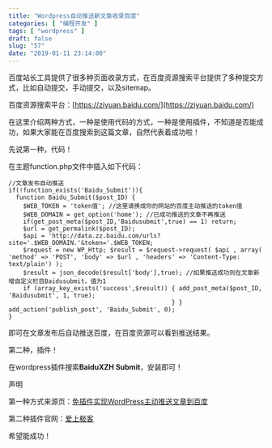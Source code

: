 ```yaml
---
title: "Wordpress自动推送新文章收录百度"
categories: [ "编程开发" ]
tags: [ "wordpress" ]
draft: false
slug: "57"
date: "2019-01-11 23:14:00"
---
```




百度站长工具提供了很多种页面收录方式，在百度资源搜索平台提供了多种提交方式，比如自动提交，手动提交，以及sitemap。

百度资源搜索平台：[https://ziyuan.baidu.com/](https://ziyuan.baidu.com/)

在这里介绍两种方式，一种是使用代码的方式，一种是使用插件，不知道是否能成功，如果大家能在百度搜索到这篇文章，自然代表着成功啦！

先说第一种，代码！

在主题function.php文件中插入如下代码：

    //文章发布自动推送
    if(!function_exists('Baidu_Submit')){ 
      function Baidu_Submit($post_ID) { 
        $WEB_TOKEN = 'token值'; //这里请换成你的网站的百度主动推送的token值 
        $WEB_DOMAIN = get_option('home'); //已成功推送的文章不再推送 
        if(get_post_meta($post_ID,'Baidusubmit',true) == 1) return; 
        $url = get_permalink($post_ID); 
        $api = 'http://data.zz.baidu.com/urls?site='.$WEB_DOMAIN.'&token='.$WEB_TOKEN; 
        $request = new WP_Http; $result = $request->request( $api , array( 'method' => 'POST', 'body' => $url , 'headers' => 'Content-Type: text/plain') ); 
        $result = json_decode($result['body'],true); //如果推送成功则在文章新增自定义栏目Baidusubmit，值为1 
        if (array_key_exists('success',$result)) { add_post_meta($post_ID, 'Baidusubmit', 1, true); 
                                                 } } add_action('publish_post', 'Baidu_Submit', 0); 
    }

即可在文章发布后自动推送百度，在百度资源可以看到推送结果。

第二种，插件！

在wordpress插件搜索**BaiduXZH Submit**，安装即可！

声明

第一种方式来源页：[免插件实现WordPress主动推送文章到百度](http://www.zhutihome.com/8098.html)

第二种插件官网：[爱上极客](http://xzh.i3geek.com/)

希望能成功！